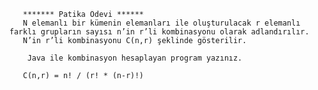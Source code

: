        ******* Patika Ödevi ******
       N elemanlı bir kümenin elemanları ile oluşturulacak r elemanlı farklı grupların sayısı n’in r’li kombinasyonu olarak adlandırılır.
       N’in r’li kombinasyonu C(n,r) şeklinde gösterilir.

        Java ile kombinasyon hesaplayan program yazınız.

       C(n,r) = n! / (r! * (n-r)!)
